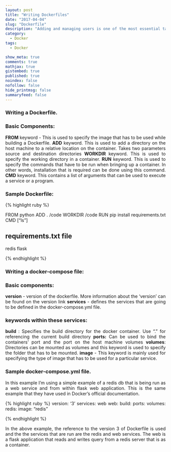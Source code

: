 ```yaml
---
layout: post
title: "Writing Dockerfiles"
date: "2017-04-04"
slug: "Dockerfile"
description: "Adding and managing users is one of the most essential tasks of anyone who uses a Linux System. I am going to structure this post like an Q and A format."
category:
  - Docker
tags:
  - Docker

show_meta: true
comments: true
mathjax: true
gistembed: true
published: true
noindex: false
nofollow: false
hide_printmsg: false
summaryfeed: false
---
```



<style>
p {
  text-align: justify
}</style>

### Writing a Dockerfile.

### Basic Components:
**FROM** keyword - This is used to specify the image that has to be used while building a Dockerfile.
**ADD** keyword. This is used to add a directory on the host machine to a relative location on the container. Takes two parameters source and destination directories
**WORKDIR** keyword. This is used to specify the working directory in a container.
**RUN** keyword. This is used to specify the commands that have to be run when bringing up a container. In other words, installation that is required can be done using this command.
**CMD** keyword. This contains a list of arguments that can be used to execute a service or a program.
 
### Sample Dockerfile:

{% highlight ruby %}

FROM python
ADD . /code
WORKDIR /code
RUN  pip install requirements.txt
CMD [“ls”]
 
requirements.txt file
--------------------------
redis
flask

{% endhighlight %}

### Writing a docker-compose file:
 
 
### Basic components:
**version** - version of the dockerfile. More information about the ‘version’ can be found on the version link
**services** - defines the services that are going to be defined in the docker-compose.yml file.
### keywords within these services:
**build** : Specifies the build directory for the docker container. Use “.” for referencing the current build directory
**ports:** Can be used to bind the containers’ port and the port on the host machine volumes
**volumes**: Directories can be mounted as volumes and this keyword is used to specify        the folder that has to be mounted.
**image** - This keyword is mainly used for specifying the type of image that has to be used for a particular service.
 
### Sample docker-compose.yml file.
 
In this example I’m using a simple example of a redis db that is being run as a web service and from within flask web application. This is the same example that they have used in Docker’s official documentation.

{% highlight ruby %}
version: ‘3’
services: web
 web:
  build:
  ports:
  volumes:
 redis:
  image: “redis”
  
 {% endhighlight %}

In the above example, the reference to the version 3 of Dockerfile is used and the the services that are run are the redis and web services. The web is a flask application that reads and writes query from a redis server that is as a container.
 
 
[version]: https://docs.docker.com/compose/compose-file/compose-versioning/
